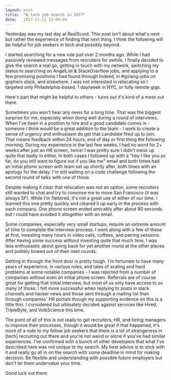 ```yaml
---
layout: post
title:  "A tech job search in 2017"
date:   2017-11-11 12:00:00
---
```

Yesterday was my last day at RealScout.  This post isn't about what's next but rather the experience of finding that next thing.  I think the following will be helpful for job seekers in tech and possibly beyond.

I started searching for a new role just over 2 months ago.  While I had passively reviewed messages from recruiters for awhile, I finally decided to give the search a real go, getting in touch with my network, switching my status to searching on AngelList & StackOverflow jobs, and applying to a few promising positions I had found through Indeed, in #golang-jobs on gophers slack, and elsewhere.  I was not interested in relocating so I targeted only Philadelphia-based, 1 day/week in NYC, or fully remote gigs.

Here's part that might be helpful to others - turns out it's kind of a mess out there.

Sometimes you won't hear any news for a long time.  That was the biggest surprise for me, especially when doing well during a round of interviews.  When I've been in a position to hire and a good candidate comes in - someone I think would be a great addition to the team - I work to create a sense of urgency and enthusiasm do get that candidate fired up to join.  That means feedback within 24 hours, end of day or first thing the following morning.  During my experience in the last few weeks, I had no word for 2+ weeks after just an HR screen, twice!  I was pretty sure I didn't mess up quite that badly in either.  In both cases I followed up with a "hey I like you so far, do you still want to figure out if you like me" email and both times had an initial phone screen with team set up shortly after, both times with an apology for the delay.  I'm still waiting on a code challenge following the second round of talks with one of those.

Despite making it clear that relocation was not an option, some recruiters still wanted to chat and try to convince me to move San Francisco (it was always SF).  While I'm flattered, it's not a great use of either of our time.  I learned this one pretty quickly and cleared it up early in the process with each company.  One phone screen ended amicably after about 90 seconds but I could have avoided it altogether with an email.

Some companies, especially very small startups, require an extreme amount of time to complete the interview process.  I went along with a few of these at first, investing many hours in video calls, coffees, and pairing sessions.  After having some success without investing quite that much time, I was less enthusiastic about going back for yet another round at the other places and politely bowed out of their next rounds.

Getting in through the front door is pretty tough.  I'm fortunate to have many years of experience, in various roles, and tales of scaling and hard problems at some notable companies - I was rejected from a number of companies without even an initial phone screen.  Referrals are of course great for getting that initial interview, but most of us only have access to so many of those.  I felt more successful when replying to posts in slack channels and hacker news and those sent through a mailing list than through companies' HR portals though my supporting evidence on this is a little thin.  I considered but ultimately decided against services like Hired, TripleByte, and VolkScience this time.

The point of all of this is not really to get recruiters, HR, and hiring managers to improve their processes, though it would be great if that happened, it's more of a note to my fellow job seekers that there is a lot of strangeness in [tech] recruiting out there and you're not weird or alone if you've had similar experiences.  I've confirmed with a bunch of other developers that what I've described here was not unique to my search.  My best advice is to stick with it and really go all in on the search with some deadline in mind for making decision.  Be flexible and understanding with possible future employers but don't let them undervalue your time.

Good luck out there.
